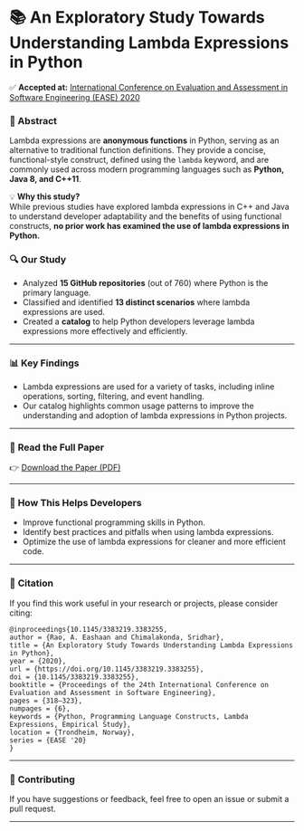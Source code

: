 # 📚 An Exploratory Study Towards Understanding Lambda Expressions in Python

✅ **Accepted at:** [International Conference on Evaluation and Assessment in Software Engineering (EASE) 2020](https://dl.acm.org/doi/10.1145/3383219.3383255)

### 📄 Abstract
Lambda expressions are **anonymous functions** in Python, serving as an alternative to traditional function definitions. They provide a concise, functional-style construct, defined using the `lambda` keyword, and are commonly used across modern programming languages such as **Python, Java 8, and C++11**.

💡 **Why this study?**  
While previous studies have explored lambda expressions in C++ and Java to understand developer adaptability and the benefits of using functional constructs, **no prior work has examined the use of lambda expressions in Python.**  

### 🔍 **Our Study**
- Analyzed **15 GitHub repositories** (out of 760) where Python is the primary language.
- Classified and identified **13 distinct scenarios** where lambda expressions are used.
- Created a **catalog** to help Python developers leverage lambda expressions more effectively and efficiently.

---

### 📊 **Key Findings**
- Lambda expressions are used for a variety of tasks, including inline operations, sorting, filtering, and event handling.
- Our catalog highlights common usage patterns to improve the understanding and adoption of lambda expressions in Python projects.

---

### 📖 **Read the Full Paper**
👉 [Download the Paper (PDF)](https://dl.acm.org/doi/pdf/10.1145/3383219.3383255)

---

### 🎯 **How This Helps Developers**
- Improve functional programming skills in Python.
- Identify best practices and pitfalls when using lambda expressions.
- Optimize the use of lambda expressions for cleaner and more efficient code.

---

### 📢 **Citation**
If you find this work useful in your research or projects, please consider citing:

```
@inproceedings{10.1145/3383219.3383255,
author = {Rao, A. Eashaan and Chimalakonda, Sridhar},
title = {An Exploratory Study Towards Understanding Lambda Expressions in Python},
year = {2020},
url = {https://doi.org/10.1145/3383219.3383255},
doi = {10.1145/3383219.3383255},
booktitle = {Proceedings of the 24th International Conference on Evaluation and Assessment in Software Engineering},
pages = {318–323},
numpages = {6},
keywords = {Python, Programming Language Constructs, Lambda Expressions, Empirical Study},
location = {Trondheim, Norway},
series = {EASE '20}
}
```

---

### 🤝 **Contributing**
If you have suggestions or feedback, feel free to open an issue or submit a pull request.

---



